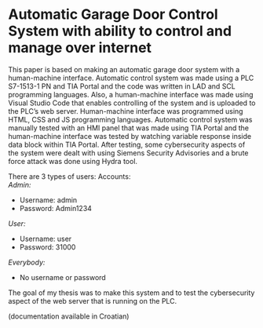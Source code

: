 # Automatic Garage Door Control System with ability to control and manage over internet

This paper is based on making an automatic garage door system with a human-machine interface. Automatic control system was made using a PLC S7-1513-1 PN and TIA Portal and the code was written in LAD and SCL programming languages.
Also, a human-machine interface was made using Visual Studio Code that enables controlling of the system and is uploaded to the PLC’s web server. Human-machine interface was programmed using HTML, CSS and JS programming languages.
Automatic control system was manually tested with an HMI panel that was made using TIA Portal and the human-machine interface was tested by watching variable response inside data block within TIA Portal.
After testing, some cybersecurity aspects of the system were dealt with using Siemens Security Advisories and a brute force attack was done using Hydra tool.

There are 3 types of users:
Accounts:</br>
_Admin:_
- Username: admin
- Password: Admin1234

_User:_
- Username: user
- Password: 31000

_Everybody:_
- No username or password

The goal of my thesis was to make this system and to test the cybersecurity aspect of the web server that is running on the PLC. 

(documentation available in Croatian)
